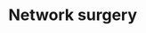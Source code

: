 # Network surgery




<!-- 
How transferable are features in deep neural networks?
https://papers.nips.cc/paper/2014/hash/375c71349b295fbe2dcdca9206f20a06-Abstract.html
-->



<!--
layer switching:
- preserve CLIP embedding space
- transfer decision critical layers from given model to CLIP
-->
